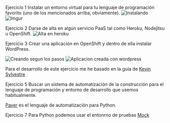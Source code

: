 Ejercicio 1
Instalar un entorno virtual para tu lenguaje de programación favorito (uno de los mencionados arriba, obviamente).
![Instalando](http://i.imgur.com/MCVhcp0.png)
![Imgur](http://i.imgur.com/OAe2CAC.png)

Ejercicio 2
Darse de alta en algún servicio PaaS tal como Heroku, Nodejitsu u OpenShift.
![Alta en heroku](http://i.imgur.com/fcoXp3O.png)

Ejercicio 3
Crear una aplicación en OpenShift y dentro de ella instalar WordPress. 

![Creando segun los pasos](http://i.imgur.com/cZpX7Os.png)
![Aplicacion creada con wordpress](http://i.imgur.com/vbYSGvc.png)

Para el desarrollo de este ejercicio me he basado en la guía de [Kevin Sylvestre](https://ksylvest.com/posts/2014-05-02/deploying-wordpress-to-heroku)


Ejercicio 5
Buscar un sistema de automatización de la construcción para el lenguaje de programación y entorno de desarrollo que usemos habitualmente.

[Paver](http://paver.github.io/paver/) es el lenguaje de automatización para Python.


Ejercicio 7
Para Python podemos usar el entonrno de pruebas [Mock](https://pypi.python.org/pypi/mock)
